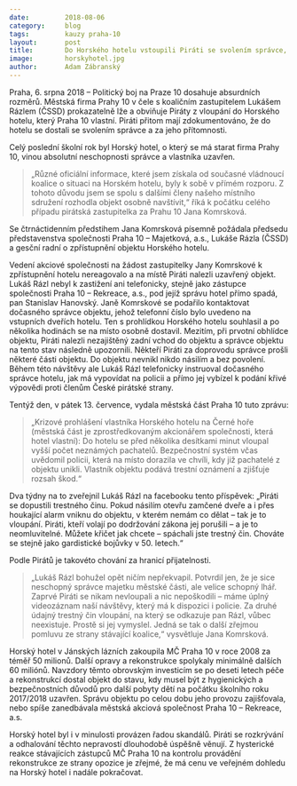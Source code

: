 ```yaml
---
date:         2018-08-06
category:     blog
tags:         kauzy praha-10
layout:       post
title:        Do Horského hotelu vstoupili Piráti se svolením správce, firma Prahy 10 je i přesto žaluje
image:        horskyhotel.jpg
author:       Adam Zábranský
---
```


Praha, 6. srpna 2018 – Politický boj na Praze 10 dosahuje absurdních rozměrů. Městská firma Prahy 10 v čele s koaličním zastupitelem Lukášem Rázlem (ČSSD) prokazatelně lže a obviňuje Piráty z vloupání do Horského hotelu, který Praha 10 vlastní. Piráti přitom mají zdokumentováno, že do hotelu se dostali se svolením správce a za jeho přítomnosti.

Celý poslední školní rok byl Horský hotel, o který se má starat firma Prahy 10, vinou absolutní neschopnosti správce a vlastníka uzavřen. 

> „Různé oficiální informace, které jsem získala od současné vládnoucí koalice o situaci na Horském hotelu, byly k sobě v přímém rozporu. Z tohoto důvodu jsem se spolu s dalšími členy našeho místního sdružení rozhodla objekt osobně navštívit,“ říká k počátku celého případu pirátská zastupitelka za Prahu 10 Jana Komrsková. 

Se čtrnáctidenním předstihem Jana Komrsková písemně požádala předsedu představenstva společnosti Praha 10 – Majetková, a.s., Lukáše Rázla (ČSSD) a gesční radní o zpřístupnění objektu Horského hotelu.

Vedení akciové společnosti na žádost zastupitelky Jany Komrskové k zpřístupnění hotelu nereagovalo a na místě Piráti nalezli uzavřený objekt. Lukáš Rázl nebyl k zastižení ani telefonicky, stejně jako zástupce společnosti Praha 10 – Rekreace, a.s., pod jejíž správu hotel přímo spadá, pan Stanislav Hanovský. Janě Komrskové se podařilo kontaktovat dočasného správce objektu, jehož telefonní číslo bylo uvedeno na vstupních dveřích hotelu. Ten s prohlídkou Horského hotelu souhlasil a po několika hodinách se na místo osobně dostavil. Mezitím, při prvotní obhlídce objektu, Piráti nalezli nezajištěný zadní vchod do objektu a správce objektu na tento stav následně upozornili. Někteří Piráti za doprovodu správce prošli některé části objektu. Do objektu nevnikl nikdo násilím a bez povolení. Během této návštěvy ale Lukáš Rázl telefonicky instruoval dočasného správce hotelu, jak má vypovídat na policii a přímo jej vybízel k podání křivé výpovědi proti členům České pirátské strany.

Tentýž den, v pátek 13. července, vydala městská část Praha 10 tuto zprávu: 

> „Krizové prohlášení vlastníka Horského hotelu na Černé hoře (městská část je zprostředkovaným akcionářem společnosti, která hotel vlastní): Do hotelu se před několika desítkami minut vloupal vyšší počet neznámých pachatelů. Bezpečnostní systém včas uvědomil policii, která na místo dorazila ve chvíli, kdy již pachatelé z objektu unikli. Vlastník objektu podává trestní oznámení a zjišťuje rozsah škod.“ 

Dva týdny na to zveřejnil Lukáš Rázl na facebooku tento příspěvek: „Piráti se dopustili trestného činu. Pokud násilím otevřu zamčené dveře a i přes houkající alarm vniknu do objektu, v kterém nemám co dělat – tak je to vloupání. Piráti, kteří volají po dodržování zákona jej porušili – a je to neomluvitelné. Můžete křičet jak chcete – spáchali jste trestný čin. Chováte se stejně jako gardistické bojůvky v 50. letech.“

Podle Pirátů je takovéto chování za hranicí přijatelnosti. 

> „Lukáš Rázl bohužel opět ničím nepřekvapil. Potvrdil jen, že je sice neschopný správce majetku městské části, ale velice schopný lhář. Zaprvé Piráti se nikam nevloupali a nic nepoškodili – máme úplný videozáznam naší návštěvy, který má k dispozici i policie. Za druhé údajný trestný čin vloupání, na který se odkazuje pan Rázl, vůbec neexistuje. Prostě si jej vymyslel. Jedná se tak o další zřejmou pomluvu ze strany stávající koalice,“ vysvětluje Jana Komrsková.

Horský hotel v Jánských lázních zakoupila MČ Praha 10 v roce 2008 za téměř 50 milionů. Další opravy a rekonstrukce spolykaly minimálně dalších 60 miliónů. Navzdory těmto obrovským investicím se po deseti letech péče a rekonstrukcí dostal objekt do stavu, kdy musel být z hygienických a bezpečnostních důvodů pro další pobyty dětí na počátku školního roku 2017/2018 uzavřen. Správu objektu po celou dobu jeho provozu zajišťovala, nebo spíše zanedbávala městská akciová společnost Praha 10 – Rekreace, a.s.

Horský hotel byl i v minulosti provázen řadou skandálů. Piráti se rozkrývání a odhalování těchto nepravostí dlouhodobě úspěšně věnují. Z hysterické reakce stávajících zástupců MČ Praha 10 na kontrolu provádění rekonstrukce ze strany opozice je zřejmé, že má cenu ve veřejném dohledu na Horský hotel i nadále pokračovat.
